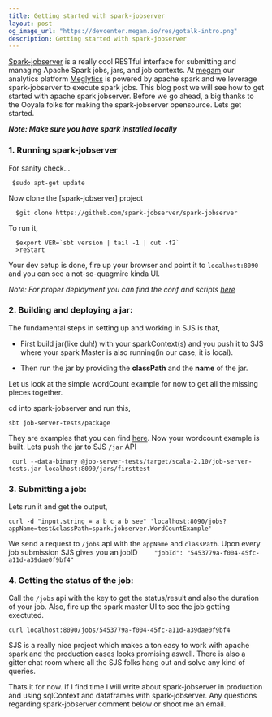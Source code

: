```yaml
---
title: Getting started with spark-jobserver
layout: post
og_image_url: "https://devcenter.megam.io/res/gotalk-intro.png"
description: Getting started with spark-jobserver
---
```


[Spark-jobserver](https://github.com/spark-jobserver/spark-jobserver) is a really cool RESTful interface for submitting and managing Apache Spark jobs, jars, and job contexts. At [megam](http://www.megam.io) our analytics platform [Meglytics](http://www.meglytics.com) is powered by apache spark and we leverage spark-jobserver to execute spark jobs. This blog post we will see how to get started with apache spark jobserver. Before we go ahead, a big thanks to the Ooyala folks for making the spark-jobserver opensource.
Lets get started.

***Note: Make sure you have spark installed locally***

### 1. Running spark-jobserver
For sanity check...

     $sudo apt-get update


 Now clone the [spark-jobserver] project

      $git clone https://github.com/spark-jobserver/spark-jobserver

 To run it,

      $export VER=`sbt version | tail -1 | cut -f2`
      >reStart

 Your dev setup is done, fire up your browser and point it to `localhost:8090` and you can see a not-so-quagmire kinda UI.

*Note: For proper deployment you can find the conf and scripts [here](https://github.com/spark-jobserver/spark-jobserver/tree/master/job-server/config)*

### 2. Building and deploying a jar:

The fundamental steps in setting up and working in SJS is that,

* First build jar(like duh!) with your sparkContext(s) and you push it to SJS where your spark Master is also running(in our case, it is local).

* Then run the jar by providing the **classPath** and the **name** of the jar.

Let us look at the simple wordCount example for now to get all the missing pieces together.

cd into spark-jobserver and run this,

    sbt job-server-tests/package

 They are examples that you can find [here](https://github.com/spark-jobserver/spark-jobserver/tree/master/job-server-tests/src/spark.jobserver). Now your wordcount example is built. Lets push the jar to SJS `/jar` API

     curl --data-binary @job-server-tests/target/scala-2.10/job-server-tests.jar localhost:8090/jars/firsttest

### 3. Submitting a job:

Lets run it and get the output,

    curl -d "input.string = a b c a b see" 'localhost:8090/jobs?appName=test&classPath=spark.jobserver.WordCountExample'

We send a request to `/jobs` api with the `appName` and `classPath`. Upon every job submission SJS gives you an jobID `    "jobId": "5453779a-f004-45fc-a11d-a39dae0f9bf4"`

### 4. Getting the status of the job:

Call the `/jobs` api with the key to get the status/result and also the duration of your job.
Also, fire up the spark master UI to see the job getting exectuted.

    curl localhost:8090/jobs/5453779a-f004-45fc-a11d-a39dae0f9bf4

SJS is a really nice project which makes a ton easy to work with apache spark and the production cases looks promising aswell. There is also a gitter chat room where all the SJS folks hang out and solve any kind of queries.


Thats it for now. If I find time I will write about spark-jobserver in production and using sqlContext and dataframes with spark-jobserver.  Any questions regarding spark-jobserver comment below or shoot me an email.
